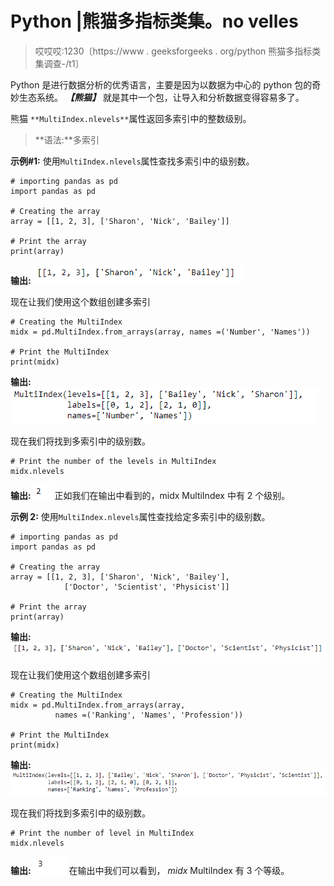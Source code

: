 # Python |熊猫多指标类集。no velles

> 哎哎哎:1230〔https://www . geeksforgeeks . org/python 熊猫多指标类集调查-/t1〕

Python 是进行数据分析的优秀语言，主要是因为以数据为中心的 python 包的奇妙生态系统。 ***【熊猫】*** 就是其中一个包，让导入和分析数据变得容易多了。

熊猫 `**MultiIndex.nlevels**`属性返回多索引中的整数级别。

> **语法:**多索引

**示例#1:** 使用`MultiIndex.nlevels`属性查找多索引中的级别数。

```
# importing pandas as pd
import pandas as pd

# Creating the array
array = [[1, 2, 3], ['Sharon', 'Nick', 'Bailey']]

# Print the array
print(array)
```

**输出:**
![](img/12ecee1bf81f73cdf3cf18dfe730920d.png)

现在让我们使用这个数组创建多索引

```
# Creating the MultiIndex
midx = pd.MultiIndex.from_arrays(array, names =('Number', 'Names'))

# Print the MultiIndex
print(midx)
```

**输出:**
![](img/1eae73d45c2679c5ff140274d8e435ba.png)

现在我们将找到多索引中的级别数。

```
# Print the number of the levels in MultiIndex
midx.nlevels
```

**输出:**
![](img/6b88953b921896e4de4c3bb61a202f2e.png)
正如我们在输出中看到的，midx MultiIndex 中有 2 个级别。

**示例 2:** 使用`MultiIndex.nlevels`属性查找给定多索引中的级别数。

```
# importing pandas as pd
import pandas as pd

# Creating the array
array = [[1, 2, 3], ['Sharon', 'Nick', 'Bailey'],
            ['Doctor', 'Scientist', 'Physicist']]

# Print the array
print(array)
```

**输出:**
![](img/aac6d50c74c2e2a467889328893e477f.png)

现在让我们使用这个数组创建多索引

```
# Creating the MultiIndex
midx = pd.MultiIndex.from_arrays(array, 
          names =('Ranking', 'Names', 'Profession'))

# Print the MultiIndex
print(midx)
```

**输出:**
![](img/24ab6ffdd886b98f6d75557c194f205e.png)

现在我们将找到多索引中的级别数。

```
# Print the number of level in MultiIndex
midx.nlevels
```

**输出:**
![](img/6f5e5be9f6ee154580d4149a7e5f12c4.png)
在输出中我们可以看到， *midx* MultiIndex 有 3 个等级。